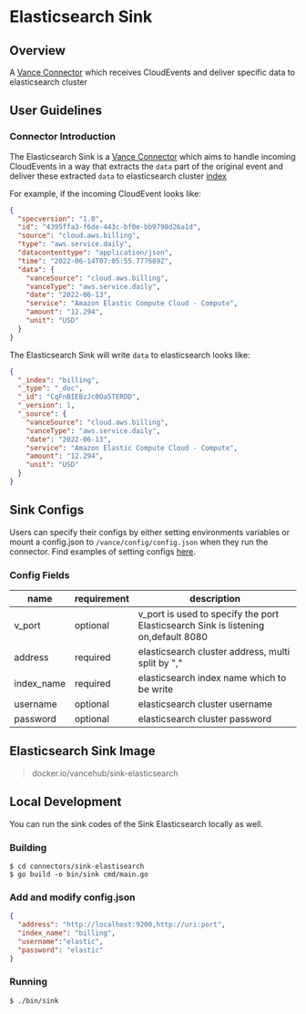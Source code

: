 # Elasticsearch Sink

## Overview

A [Vance Connector][vc] which receives CloudEvents and deliver specific data to elasticsearch cluster

## User Guidelines

### Connector Introduction

The Elasticsearch Sink is a [Vance Connector][vc] which aims to handle incoming CloudEvents in a way that extracts the `data` part of the
original event and deliver these extracted `data` to elasticsearch cluster [index](index)


For example, if the incoming CloudEvent looks like:

```json
{
  "specversion": "1.0",
  "id": "4395ffa3-f6de-443c-bf0e-bb9798d26a1d",
  "source": "cloud.aws.billing",
  "type": "aws.service.daily",
  "datacontenttype": "application/json",
  "time": "2022-06-14T07:05:55.777689Z",
  "data": {
    "vanceSource": "cloud.aws.billing",
    "vanceType": "aws.service.daily",
    "date": "2022-06-13",
    "service": "Amazon Elastic Compute Cloud - Compute",
    "amount": "12.294",
    "unit": "USD"
  }
}
```

The Elasticsearch Sink will write `data` to elasticsearch looks like:
```json
{
  "_index": "billing",
  "_type": "_doc",
  "_id": "CqFnBIEBzJc0Oa5TERDD",
  "_version": 1,
  "_source": {
    "vanceSource": "cloud.aws.billing",
    "vanceType": "aws.service.daily",
    "date": "2022-06-13",
    "service": "Amazon Elastic Compute Cloud - Compute",
    "amount": "12.294",
    "unit": "USD"
  }
}
```

## Sink Configs

Users can specify their configs by either setting environments variables or mount a config.json to
`/vance/config/config.json` when they run the connector. Find examples of setting configs [here][config].

### Config Fields

| name       | requirement | description                                                                        |
|------------|-------------|------------------------------------------------------------------------------------|
| v_port     | optional    | v_port is used to specify the port Elasticsearch Sink is listening on,default 8080 |
| address    | required    | elasticsearch cluster address, multi split by ","                                  | 
| index_name | required    | elasticsearch index name which to be write                                         | 
| username   | optional    | elasticsearch cluster username                                                     |
| password   | optional    | elasticsearch cluster password                                                     |


## Elasticsearch Sink Image

> docker.io/vancehub/sink-elasticsearch

## Local Development

You can run the sink codes of the Sink Elasticsearch locally as well.

### Building

```shell
$ cd connectors/sink-elastisearch
$ go build -o bin/sink cmd/main.go
```

### Add and modify config.json

```json
{
  "address": "http://localhost:9200,http://uri:port",
  "index_name": "billing",
  "username":"elastic",
  "password": "elastic"
}
```

### Running

```shell
$ ./bin/sink
```

[vc]: https://github.com/linkall-labs/vance-docs/blob/main/docs/concept.md
[config]: https://github.com/linkall-labs/vance-docs/blob/main/docs/connector.md
[index]: https://www.elastic.co/guide/en/elasticsearch/reference/current/indices-create-index.html